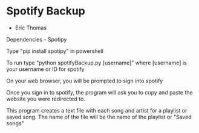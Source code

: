 # Spotify Backup
 - Eric Thomas

Dependencies - Spotipy

Type "pip install spotipy" in powershell

To run type "python spotifyBackup.py [username]" where [username] is your username or ID for spotify

On your web browser, you will be prompted to sign into spotify

Once you sign in to spotify, the program will ask you to copy and paste the website you were redirected to.

This program creates a text file with each song and artist for a playlist or saved song. The name of the
file will be the name of the playlist or "Saved songs"